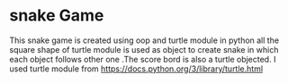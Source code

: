 # snake Game
This snake game is created using oop and turtle module in python all the square shape of turtle module is used as object to create snake in which each object follows other one .The score bord is also a turtle objected. I used turtle module from https://docs.python.org/3/library/turtle.html  